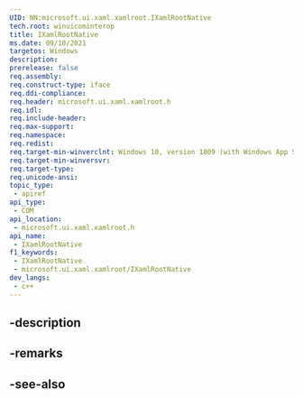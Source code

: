 ```yaml
---
UID: NN:microsoft.ui.xaml.xamlroot.IXamlRootNative
tech.root: winuicominterop
title: IXamlRootNative
ms.date: 09/10/2021
targetos: Windows
description: 
prerelease: false
req.assembly: 
req.construct-type: iface
req.ddi-compliance: 
req.header: microsoft.ui.xaml.xamlroot.h
req.idl: 
req.include-header: 
req.max-support: 
req.namespace: 
req.redist: 
req.target-min-winverclnt: Windows 10, version 1809 (with Windows App SDK 0.5 or later)
req.target-min-winversvr: 
req.target-type: 
req.unicode-ansi: 
topic_type:
 - apiref
api_type:
 - COM
api_location:
 - microsoft.ui.xaml.xamlroot.h
api_name:
 - IXamlRootNative
f1_keywords:
 - IXamlRootNative
 - microsoft.ui.xaml.xamlroot/IXamlRootNative
dev_langs:
 - c++
---
```


## -description

## -remarks

## -see-also

